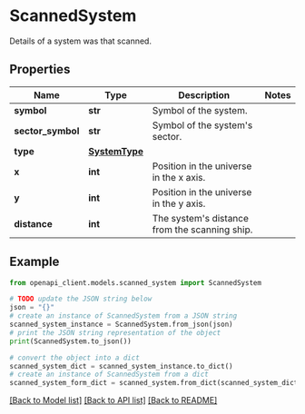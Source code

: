 # ScannedSystem

Details of a system was that scanned.

## Properties

Name | Type | Description | Notes
------------ | ------------- | ------------- | -------------
**symbol** | **str** | Symbol of the system. | 
**sector_symbol** | **str** | Symbol of the system&#39;s sector. | 
**type** | [**SystemType**](SystemType.md) |  | 
**x** | **int** | Position in the universe in the x axis. | 
**y** | **int** | Position in the universe in the y axis. | 
**distance** | **int** | The system&#39;s distance from the scanning ship. | 

## Example

```python
from openapi_client.models.scanned_system import ScannedSystem

# TODO update the JSON string below
json = "{}"
# create an instance of ScannedSystem from a JSON string
scanned_system_instance = ScannedSystem.from_json(json)
# print the JSON string representation of the object
print(ScannedSystem.to_json())

# convert the object into a dict
scanned_system_dict = scanned_system_instance.to_dict()
# create an instance of ScannedSystem from a dict
scanned_system_form_dict = scanned_system.from_dict(scanned_system_dict)
```
[[Back to Model list]](../README.md#documentation-for-models) [[Back to API list]](../README.md#documentation-for-api-endpoints) [[Back to README]](../README.md)


